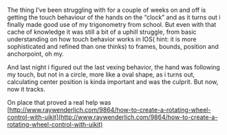 The thing I’ve been struggling with for a couple of weeks on and off is getting the touch behaviour of the hands on the “clock” and as it turns out i finally made good use of my trigonometry from school. But even with that cache of knowledge it was still a bit of a uphill struggle, from basic understanding on how touch behavior works in IOS( hint: it is more sophisticated and refined than one thinks) to frames, bounds, position and anchorpoint, oh my.

And last night i figured out the last vexing behavior, the hand was following my touch, but not in a circle, more like a oval shape, as i turns out, calculating center position is kinda important and was the culprit. But now, now it tracks.

On place that proved a real help was [http://www.raywenderlich.com/9864/how-to-create-a-rotating-wheel-control-with-uikit](http://www.raywenderlich.com/9864/how-to-create-a-rotating-wheel-control-with-uikit)
